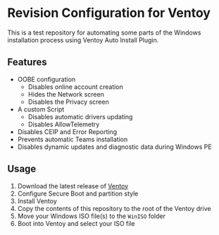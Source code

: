 # Revision Configuration for Ventoy

This is a test repository for automating some parts of the Windows installation process using Ventoy Auto Install Plugin.

## Features

- OOBE configuration
  - Disables online account creation
  - Hides the Network screen
  - Disables the Privacy screen
- A custom Script
  - Disables automatic drivers updating
  - Disables AllowTelemetry
- Disables CEIP and Error Reporting
- Prevents automatic Teams installation
- Disables dynamic updates and diagnostic data during Windows PE

## Usage

1. Download the latest release of [Ventoy](https://github.com/ventoy/Ventoy/releases)
2. Configure Secure Boot and partition style
3. Install Ventoy
4. Copy the contents of this repository to the root of the Ventoy drive
5. Move your Windows ISO file(s) to the `WinISO` folder
6. Boot into Ventoy and select your ISO file
